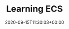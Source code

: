 ---
title: "Learning ECS"
description: "Description"
date: 2020-09-15T11:30:03+00:00
tags: [""]
draft: true

editPost:
    URL: "https://github.com/stasiandr/personal-blog/tree/main/content"
    Text: "Suggest Changes" 
    appendFilePath: true
---